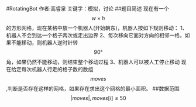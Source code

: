 #RotatingBot
作者:高睿泉
关键字：模拟，讨论
##题目简述
现在有一个$$w \times h$$的方形网格，现在某格中放一个机器人(开始朝东)，机器人按如下规则移动：
1、机器人不会到达一个格子两次或走出边界
2、每次移向它面对方向的相邻一格，如果不能移动，则机器人逆时针转$$90°$$角，如果仍然不能移动，则结束整个移动过程
3、机器人可以被人工停止移动
现在给定每次机器人行走的格子数的数组$$moves$$,判断是否存在这样的网格，如果存在求出这个网格的最小面积。
##数据范围
$$|moves|,moves[i]\leq 50$$